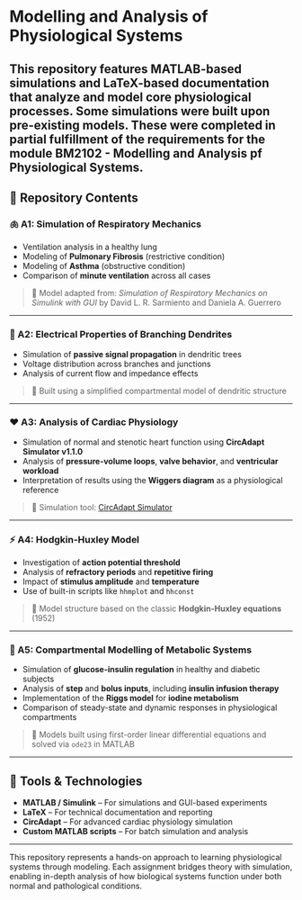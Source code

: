 # Modelling and Analysis of Physiological Systems

This repository features MATLAB-based simulations and LaTeX-based documentation that analyze and model core physiological processes. Some simulations were built upon **pre-existing models**. These were completed in partial fulfillment of the requirements for the module BM2102 - Modelling and Analysis pf Physiological Systems. 
---

## 📁 Repository Contents

### 🫁 A1: Simulation of Respiratory Mechanics
- Ventilation analysis in a healthy lung
- Modeling of **Pulmonary Fibrosis** (restrictive condition)
- Modeling of **Asthma** (obstructive condition)
- Comparison of **minute ventilation** across all cases  
> 🔹 Model adapted from: *Simulation of Respiratory Mechanics on Simulink with GUI* by David L. R. Sarmiento and Daniela A. Guerrero

---

### 🧠 A2: Electrical Properties of Branching Dendrites
- Simulation of **passive signal propagation** in dendritic trees
- Voltage distribution across branches and junctions
- Analysis of current flow and impedance effects  
> 🔹 Built using a simplified compartmental model of dendritic structure

---

### ❤️ A3: Analysis of Cardiac Physiology
- Simulation of normal and stenotic heart function using **CircAdapt Simulator v1.1.0**
- Analysis of **pressure-volume loops**, **valve behavior**, and **ventricular workload**
- Interpretation of results using the **Wiggers diagram** as a physiological reference  
> 🔹 Simulation tool: [CircAdapt Simulator](http://www.circadapt.org/downloads/files)

---

### ⚡ A4: Hodgkin-Huxley Model
- Investigation of **action potential threshold**
- Analysis of **refractory periods** and **repetitive firing**
- Impact of **stimulus amplitude** and **temperature**
- Use of built-in scripts like `hhmplot` and `hhconst`  
> 🔹 Model structure based on the classic **Hodgkin-Huxley equations** (1952)

---

### 🧪 A5: Compartmental Modelling of Metabolic Systems
- Simulation of **glucose-insulin regulation** in healthy and diabetic subjects
- Analysis of **step** and **bolus inputs**, including **insulin infusion therapy**
- Implementation of the **Riggs model** for **iodine metabolism**
- Comparison of steady-state and dynamic responses in physiological compartments  
> 🔹 Models built using first-order linear differential equations and solved via `ode23` in MATLAB

---

## 🧰 Tools & Technologies

- **MATLAB / Simulink** – For simulations and GUI-based experiments  
- **LaTeX** – For technical documentation and reporting  
- **CircAdapt** – For advanced cardiac physiology simulation  
- **Custom MATLAB scripts** – For batch simulation and analysis

---

This repository represents a hands-on approach to learning physiological systems through modeling. Each assignment bridges theory with simulation, enabling in-depth analysis of how biological systems function under both normal and pathological conditions.


